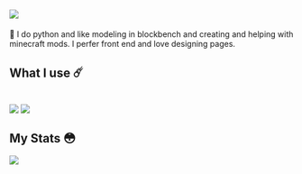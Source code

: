 <h1 align="left">
    <img src="https://readme-typing-svg.herokuapp.com/?font=Righteous&size=35&center=true&vCenter=true&width=500&height=70&duration=4000&color=FF5733&lines=Hi+There!+👋;+Hello!" />
</h1>

<div align="left">
    🔭 I do python and like modeling in blockbench and creating and helping with minecraft mods. 
    I perfer front end and love designing pages.


<h2 align="left"> 
    What I use ☄️</h2>
<br/>
<div align="left">
    <img src="https://skillicons.dev/icons?i=vscode" />
    <img src="https://skillicons.dev/icons?i=python,java,idea,ps" /><br>
</div>

 <h2 align="left"> My Stats 😳</h2>

  <img align="left" src="https://github-readme-stats.vercel.app/api?username=Tewxx&show_icons=true&theme=dracula" />
</a>

